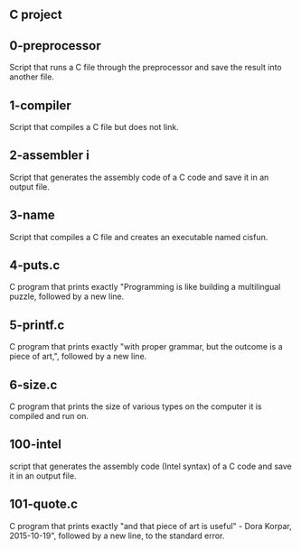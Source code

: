 ## C project 

## 0-preprocessor 
Script that runs a C file through the preprocessor and save the result into another file.

## 1-compiler 
Script that compiles a C file but does not link.

## 2-assembler i
 Script that generates the assembly code of a C code and save it in an output file.

## 3-name 
 Script that compiles a C file and creates an executable named cisfun.

## 4-puts.c 
C program that prints exactly "Programming is like building a multilingual puzzle, followed by a new line.

## 5-printf.c 
 C program that prints exactly "with proper grammar, but the outcome is a piece of art,", followed by a new line.

## 6-size.c 
 C program that prints the size of various types on the computer it is compiled and run on.

## 100-intel 
 script that generates the assembly code (Intel syntax) of a C code and save it in an output file.

## 101-quote.c 
 C program that prints exactly "and that piece of art is useful" - Dora Korpar, 2015-10-19", followed by a new line, to the standard error.
